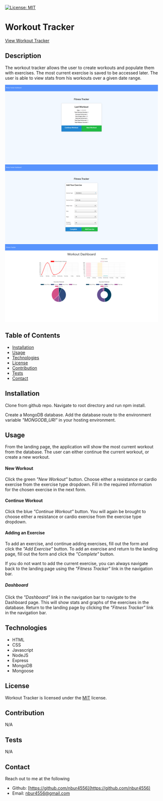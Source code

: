 [![License: MIT](https://img.shields.io/badge/License-MIT-yellow.svg)](https://opensource.org/licenses/MIT)

# Workout Tracker

[View Workout Tracker](https://workittracker.herokuapp.com/)

## Description

The workout tracker allows the user to create workouts and populate them with exercises. The most current exercise is saved to be accessed later. The user is able to view stats from his workouts over a given date range.

![View of landing page](./assets/landing-page-screenshot.png)
![View of adding an exercise to a workout](./assets/add-exercise-screenshot.png)
![View of the workout dashboard](./assets/workout-dashboard-screenshot.png)

## Table of Contents

* [Installation](#Installation)
* [Usage](#Usage)
* [Technologies](#Technologies)
* [License](#License)
* [Contribution](#Contribution)
* [Tests](#Tests)
* [Contact](#Contact)

## Installation

Clone from github repo. Navigate to root directory and run npm install.

Create a MongoDB database. Add the database route to the environment variable _"MONGODB_URI"_ in your hosting environment.

## Usage

From the landing page, the application will show the most current workout from the database. The user can either continue the current workout, or create a new workout.

#### New Workout

Click the green _"New Workout"_ button. Choose either a resistance or cardio exercise from the exercise type dropdown. Fill in the required information for the chosen exercise in the next form.

#### Continue Workout

Click the blue _"Continue Workout"_ button. You will again be brought to choose either a resistance or cardio exercise from the exercise type dropdown.

#### Adding an Exercise

To add an exercise, and continue adding exercises, fill out the form and click the _"Add Exercise"_ button. To add an exercise and return to the landing page, fill out the form and click the _"Complete"_ button.

If you do not want to add the current exercise, you can always navigate back to the landing page using the _"Fitness Tracker"_ link in the navigation bar.

##### Dashboard

Click the _"Dashboard"_ link in the navigation bar to navigate to the Dashboard page. This will show stats and graphs of the exercises in the database. Return to the landing page by clicking the _"Fitness Tracker"_ link in the navigation bar.

## Technologies

* HTML
* CSS
* Javascript
* NodeJS
* Express
* MongoDB
* Mongoose

## License

Workout Tracker is licensed under the [MIT](https://opensource.org/licenses/MIT) license.

## Contribution

N/A

## Tests

N/A

## Contact

Reach out to me at the following

* Github: [https://github.com/nbur4556](https://github.com/nbur4556)
* Email: nbur4556@gmail.com